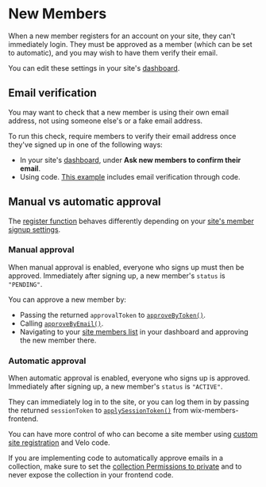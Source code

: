 # New Members

When a new member registers for an account on your site, they can't immediately login. They must be approved as a member (which can be set to automatic), and you may wish to have them verify their email.

You can edit these settings in your site's [dashboard](https://www.wix.com/my-account/site-selector/?buttonText=Select%20Site&title=Select%20a%20Site&autoSelectOnSingleSite=true&actionUrl=https:%2F%2Fwww.wix.com%2Fdashboard%2F%7B%7BmetaSiteId%7D%7D%2Fmember-permissions/signup-login-settings).

## Email verification
You may want to check that a new member is using their own email address, not using someone else's or a fake email address.

To run this check, require members to verify their email address once they've signed up in one of the following ways:
- In your site's [dashboard](https://www.wix.com/my-account/site-selector/?buttonText=Select%20Site&title=Select%20a%20Site&autoSelectOnSingleSite=true&actionUrl=https:%2F%2Fwww.wix.com%2Fdashboard%2F%7B%7BmetaSiteId%7D%7D%2Fmember-permissions/signup-login-settings), under **Ask new members to confirm their email**.
- Using code. [This example](https://www.wix.com/velo/example/members-area) includes email verification through code.

## Manual vs automatic approval
The [register function](https://dev.wix.com/docs/velo/api-reference/wix-members-backend/authentication/register) behaves differently depending on your [site's member signup settings](https://dev.wix.com/docs/develop-websites/articles/code-tutorials/wix-members/enabling-custom-site-registration).

### Manual approval
When manual approval is enabled, everyone who signs up must then be approved. Immediately after signing up, a new member's `status` is `"PENDING"`.

You can approve a new member by:
- Passing the returned `approvalToken` to [`approveByToken()`](https://dev.wix.com/docs/velo/api-reference/wix-members-backend/authentication/approve-by-token).
- Calling [`approveByEmail()`](https://dev.wix.com/docs/velo/api-reference/wix-members-backend/authentication/approve-by-email).
- Navigating to your [site members list](https://www.wix.com/my-account/site-selector/?buttonText=Select%20Site&title=Select%20a%20Site&autoSelectOnSingleSite=true&actionUrl=https:%2F%2Fwww.wix.com%2Fdashboard%2F%7B%7BmetaSiteId%7D%7D%2Fmember-permissions/members) in your dashboard and approving the new member there.

### Automatic approval
When automatic approval is enabled, everyone who signs up is approved. Immediately after signing up, a new member's `status` is `"ACTIVE"`.

They can immediately log in to the site, or you can log them in by passing the returned `sessionToken` to [`applySessionToken()`](https://dev.wix.com/docs/velo/api-reference/wix-members-frontend/authentication/apply-session-token) from wix-members-frontend.

You can have more control of who can become a site member using [custom site registration](https://dev.wix.com/docs/develop-websites/articles/code-tutorials/wix-members/enabling-custom-site-registration) and Velo code. 

If you are implementing code to automatically approve emails in a collection, make sure to set the [collection Permissions to private](https://dev.wix.com/docs/develop-websites/articles/databases/wix-data/collections/working-with-wix-app-collections-and-code#wix-app-collection-permissions) and to never expose the collection in your frontend code.